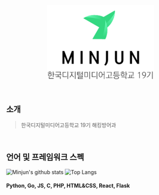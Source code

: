 <p align="center">
  <img src="profile.png" height="200px">
</p>

<br>

## 소개
> 한국디지털미디어고등학교 19기 해킹방어과

<br>

## 언어 및 프레임워크 스펙

![Minjun's github stats](https://github-readme-stats.vercel.app/api?username=JominJun&theme=vue&show_icons=true)
![Top Langs](https://github-readme-stats.vercel.app/api/top-langs/?username=JominJun&layout=compact&langs_count=8&theme=vue&hide=)

#### Python, Go, JS, C, PHP, HTML&CSS, React, Flask
